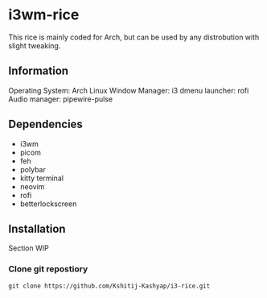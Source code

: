 
# i3wm-rice

This rice is mainly coded for Arch, but can be used by any distrobution with slight tweaking. 


## Information
Operating System: Arch Linux
Window Manager: i3
dmenu launcher: rofi
Audio manager: pipewire-pulse

## Dependencies

- i3wm
- picom
- feh
- polybar
- kitty terminal
- neovim
- rofi
- betterlockscreen

## Installation

Section WIP

### Clone git repostiory     

```
git clone https://github.com/Kshitij-Kashyap/i3-rice.git
```
